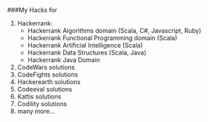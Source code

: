 ###My Hacks for
1. Hackerrank:
    * Hackerrank Algorithms domain (Scala, C#, Javascript, Ruby)
    * Hackerrank Functional Programming domain (Scala)
    * Hackerrank Artificial Intelligence (Scala)
    * Hackerrank Data Structures (Scala, Java)
    * Hackerrank Java Domain
2. CodeWars solutions
3. CodeFights solutions
4. Hackerearth solutions
5. Codeeval solutions
6. Kattis solutions
7. Codility solutions
8. many more...
